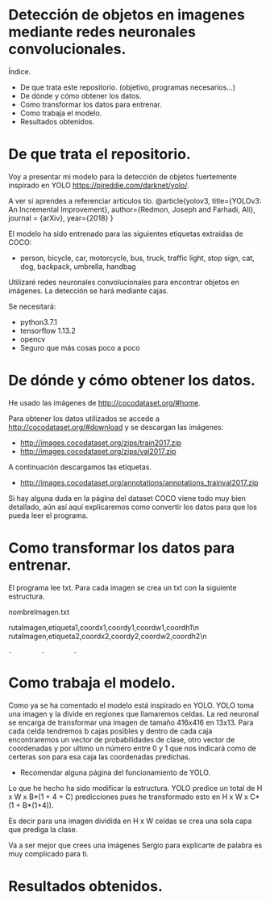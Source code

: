 # Detección de objetos en imagenes mediante redes neuronales convolucionales.

Índice.

* De que trata este repositorio. (objetivo, programas necesarios...)
* De dónde y cómo obtener los datos.
* Como transformar los datos para entrenar.
* Como trabaja el modelo.
* Resultados obtenidos.

# De que trata el repositorio.

Voy a presentar mi modelo para la detección de objetos fuertemente inspirado en YOLO https://pjreddie.com/darknet/yolo/.

A ver si aprendes a referenciar artículos tío.
@article{yolov3,
  title={YOLOv3: An Incremental Improvement},
  author={Redmon, Joseph and Farhadi, Ali},
  journal = {arXiv},
  year={2018}
}

El modelo ha sido entrenado para las siguientes etiquetas extraidas de COCO: 

* person, bicycle, car, motorcycle, bus, truck, traffic light, stop sign, cat, dog, backpack, umbrella, handbag

Utilizaré redes neuronales convolucionales para encontrar objetos en imágenes. La detección se hará mediante cajas.

Se necesitará:

* python3.7.1
* tensorflow 1.13.2
* opencv
* Seguro que más cosas poco a poco

# De dónde y cómo obtener los datos.

He usado las imágenes de http://cocodataset.org/#home.

Para obtener los datos utilizados se accede a http://cocodataset.org/#download y se descargan las imágenes:

* http://images.cocodataset.org/zips/train2017.zip
* http://images.cocodataset.org/zips/val2017.zip

A continuación descargamos las etiquetas.

* http://images.cocodataset.org/annotations/annotations_trainval2017.zip

Si hay alguna duda en la página del dataset COCO viene todo muy bien detallado, aún así aquí explicaremos como convertir los datos para que los pueda leer el programa.


# Como transformar los datos para entrenar.

El programa lee txt. Para cada imagen se crea un txt con la siguiente estructura.

nombreImagen.txt

rutaImagen,etiqueta1,coordx1,coordy1,coordw1,coordh1\n
rutaImagen,etiqueta2,coordx2,coordy2,coordw2,coordh2\n

    .        .        .

# Como trabaja el modelo.

Como ya se ha comentado el modelo está inspirado en YOLO. YOLO toma una imagen y la divide en regiones que llamaremos celdas. La red neuronal se encarga de transformar una imagen de tamaño 416x416 en 13x13. Para cada celda tendremos b cajas posibles y dentro de cada caja encontraremos un vector de probabilidades de clase, otro vector de coordenadas y por ultimo un número entre 0 y 1 que nos indicará como de certeras son para esa caja las coordenadas predichas.

* Recomendar alguna página del funcionamiento de YOLO.

Lo que he hecho ha sido modificar la estructura. YOLO predice un total de H x W x B*(1 + 4 + C) predicciones pues he transformado esto en H x W x C*(1 + B*(1+4)).

Es decir para una imagen dividida en H x W celdas se crea una sola capa que prediga la clase.

Va a ser mejor que crees una imágenes Sergio para explicarte de palabra es muy complicado para ti.

# Resultados obtenidos.
